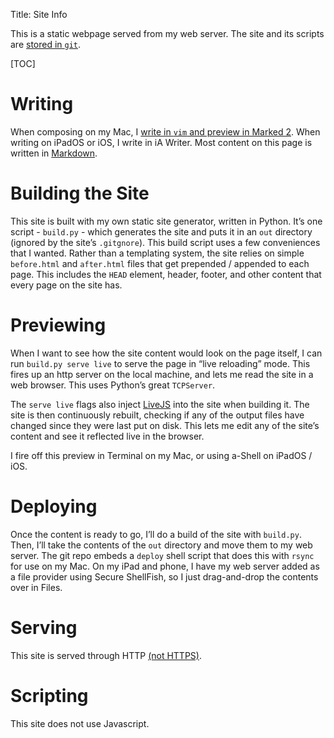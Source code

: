 Title: Site Info

This is a static webpage served from my web server. The site and its scripts are [stored in `git`](https://github.com/peterhajas/peterhajas.com/).

[TOC]

# Writing

When composing on my Mac, I [write in `vim` and preview in Marked 2](/blog/marked2_vim.html). When writing on iPadOS or iOS, I write in iA Writer. Most content on this page is written in [Markdown](https://daringfireball.net/projects/markdown/).

# Building the Site

This site is built with my own static site generator, written in Python. It’s one script - `build.py` - which generates the site and puts it in an `out` directory (ignored by the site’s `.gitgnore`). This build script uses a few conveniences that I wanted. Rather than a templating system, the site relies on simple `before.html` and `after.html` files that get prepended / appended to each page. This includes the `HEAD` element, header, footer, and other content that every page on the site has.

# Previewing

When I want to see how the site content would look on the page itself, I can run `build.py serve live` to serve the page in “live reloading” mode. This fires up an http server on the local machine, and lets me read the site in a web browser. This uses Python’s great `TCPServer`.

The `serve live` flags also inject [LiveJS](https://livejs.com) into the site when building it. The site is then continuously rebuilt, checking if any of the output files have changed since they were last put on disk. This lets me edit any of the site’s content and see it reflected live in the browser.

I fire off this preview in Terminal on my Mac, or using a-Shell on iPadOS / iOS.

# Deploying

Once the content is ready to go, I’ll do a build of the site with `build.py`. Then, I’ll take the contents of the `out` directory and move them to my web server. The git repo embeds a `deploy` shell script that does this with `rsync` for use on my Mac. On my iPad and phone, I have my web server added as a file provider using Secure ShellFish, so I just drag-and-drop the contents over in Files.

# Serving

This site is served through HTTP [(not HTTPS)](http://n-gate.com/software/).

# Scripting

This site does not use Javascript.
